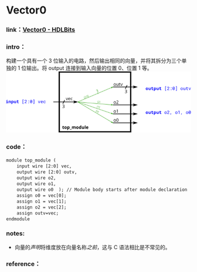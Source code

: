 # Vector0

### **link**：[Vector0 - HDLBits](https://hdlbits.01xz.net/wiki/Vector0)

### **intro**：

构建一个具有一个 3 位输入的电路，然后输出相同的向量，并将其拆分为三个单独的 1 位输出。将 output 连接到输入向量的位置 0、位置 1 等。![img](asset/Vector0.png)                                                                                                                                                                                                                                                                                                                                                                                                                                                                                             

### **code**：                                                        

```
module top_module ( 
    input wire [2:0] vec,
    output wire [2:0] outv,
    output wire o2,
    output wire o1,
    output wire o0  ); // Module body starts after module declaration
    assign o0 = vec[0];
    assign o1 = vec[1];
    assign o2 = vec[2];
    assign outv=vec;
endmodule

```

### notes:

- 向量的*声明*将维度放在向量名称*之前*，这与 C 语法相比是不常见的。


### reference：

